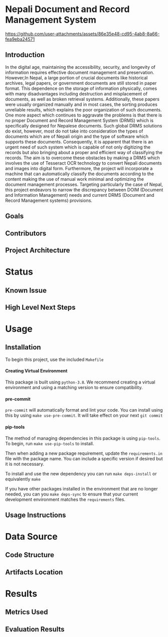 # Nepali Document and Record Management System



https://github.com/user-attachments/assets/86e35e48-cd95-4ab8-8a66-fea9eba24571



## Introduction
In the digital age, maintaining the accessibility, security, and longevity of information requires effective document management and preservation. However,In Nepal, a large portion of crucial documents like historical archives, legal papers, or government documents are still stored in paper format. This dependence on the storage of information physically, comes with many disadvantages including destruction and misplacement of documents, as well as broken retrieval systems. Additionally, these papers were usually organized manually and in most cases, the sorting produces unreliable results, which explains the poor organization of such documents.
One more aspect which continues to aggravate the problems is that there is no proper Document and Record Management System (DRMS) which is specifically designed for Nepalese documents. Such global DRMS solutions do exist, however, most do not take into consideration the types of documents which are of Nepali origin and the type of software which supports these documents. Consequently, it is apparent that there is an urgent need of such system which is capable of not only digitizing the records but also bringing about a proper and efficient way of classifying the records.
The aim is to overcome these obstacles by making a DRMS which involves the use of Tesseract OCR technology to convert Nepali documents and images into digital form. Furthermore, the project will incorporate a machine that can automatically classify the documents according to the content making the use of manual work minimal and optimizing the document management processes. Targeting particularly the case of Nepal, this project endeavors to narrow the discrepancy between DOIM (Document and Information Management) needs and current DRMS (Document and Record Management systems) provisions.
## Goals
## Contributors
## Project Architecture

# Status
## Known Issue
## High Level Next Steps


# Usage
## Installation
To begin this project, use the included `Makefile`

#### Creating Virtual Environment

This package is built using `python-3.8`. 
We recommend creating a virtual environment and using a matching version to ensure compatibility.

#### pre-commit

`pre-commit` will automatically format and lint your code. You can install using this by using
`make use-pre-commit`. It will take effect on your next `git commit`

#### pip-tools

The method of managing dependencies in this package is using `pip-tools`. To begin, run `make use-pip-tools` to install. 

Then when adding a new package requirement, update the `requirements.in` file with 
the package name. You can include a specific version if desired but it is not necessary. 

To install and use the new dependency you can run `make deps-install` or equivalently `make`

If you have other packages installed in the environment that are no longer needed, you can you `make deps-sync` to ensure that your current development environment matches the `requirements` files. 

## Usage Instructions


# Data Source
## Code Structure
## Artifacts Location

# Results
## Metrics Used
## Evaluation Results
